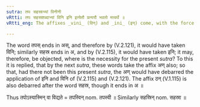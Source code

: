 ```yaml
---
sutra: तपः सहस्राभ्यां विनीनी
vRtti: तपः सहस्रशब्दाभ्यां विनि इनि इत्येतौ प्रत्ययौ भवतो मत्वर्थे ॥
vRtti_eng: The affixes _vini_ (विन्) and _ini_ (इन्) come, with the force of _matup_, after the words _tapas_ and _sahasra_ respectively.

---
```

The word तपस् ends in अस्, and therefore by (V.2.121), it would have taken विनि; similarly सहस्र ends in अ, and by (V.2.115), it would have taken इनि; it may, therefore, be objected, where is the necessity for the present _sutra_? To this it is replied, that by the next _sutra_, these words take the affix अण् also; so that, had there not been this present _sutra_, the अण् would have debarred the application of इनि and विनि of (V.2.115) and (V.2.121). The affix ठन् (V.1.115) is also debarred after the word सहस्र, though it ends in अ ॥

Thus तपोऽस्यास्मिन् वा विद्यते = तपस्विन् nom. तपस्वी ॥ Similarly सहस्रिन् nom. सहस्रा ॥